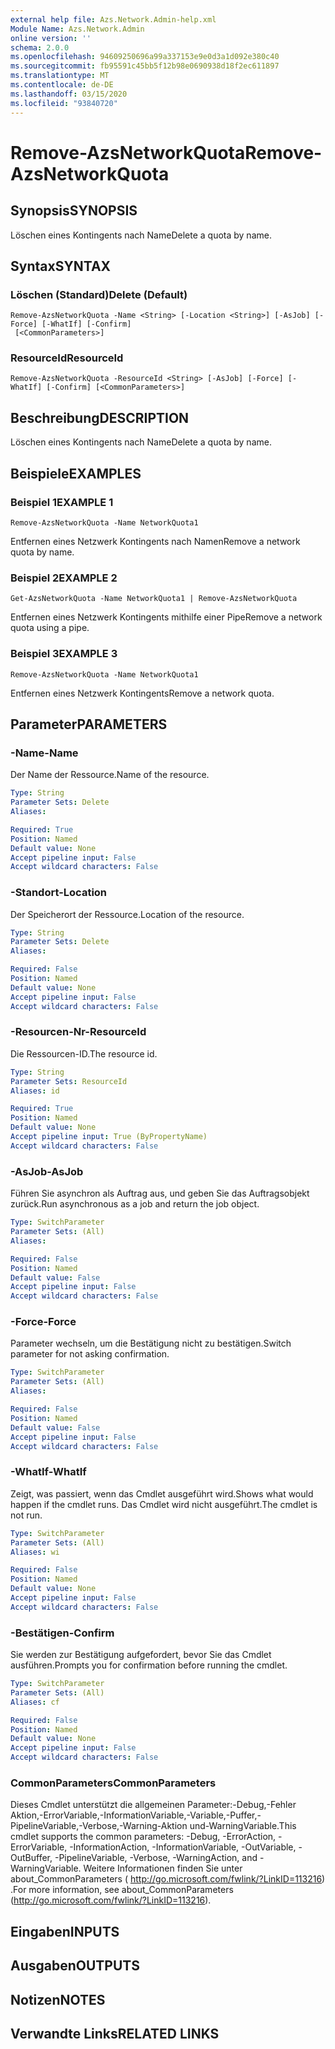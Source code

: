 ```yaml
---
external help file: Azs.Network.Admin-help.xml
Module Name: Azs.Network.Admin
online version: ''
schema: 2.0.0
ms.openlocfilehash: 94609250696a99a337153e9e0d3a1d092e380c40
ms.sourcegitcommit: fb95591c45bb5f12b98e0690938d18f2ec611897
ms.translationtype: MT
ms.contentlocale: de-DE
ms.lasthandoff: 03/15/2020
ms.locfileid: "93840720"
---
```

# <span data-ttu-id="ee1a9-101">Remove-AzsNetworkQuota</span><span class="sxs-lookup"><span data-stu-id="ee1a9-101">Remove-AzsNetworkQuota</span></span>

## <span data-ttu-id="ee1a9-102">Synopsis</span><span class="sxs-lookup"><span data-stu-id="ee1a9-102">SYNOPSIS</span></span>
<span data-ttu-id="ee1a9-103">Löschen eines Kontingents nach Name</span><span class="sxs-lookup"><span data-stu-id="ee1a9-103">Delete a quota by name.</span></span>

## <span data-ttu-id="ee1a9-104">Syntax</span><span class="sxs-lookup"><span data-stu-id="ee1a9-104">SYNTAX</span></span>

### <span data-ttu-id="ee1a9-105">Löschen (Standard)</span><span class="sxs-lookup"><span data-stu-id="ee1a9-105">Delete (Default)</span></span>
```
Remove-AzsNetworkQuota -Name <String> [-Location <String>] [-AsJob] [-Force] [-WhatIf] [-Confirm]
 [<CommonParameters>]
```

### <span data-ttu-id="ee1a9-106">ResourceId</span><span class="sxs-lookup"><span data-stu-id="ee1a9-106">ResourceId</span></span>
```
Remove-AzsNetworkQuota -ResourceId <String> [-AsJob] [-Force] [-WhatIf] [-Confirm] [<CommonParameters>]
```

## <span data-ttu-id="ee1a9-107">Beschreibung</span><span class="sxs-lookup"><span data-stu-id="ee1a9-107">DESCRIPTION</span></span>
<span data-ttu-id="ee1a9-108">Löschen eines Kontingents nach Name</span><span class="sxs-lookup"><span data-stu-id="ee1a9-108">Delete a quota by name.</span></span>

## <span data-ttu-id="ee1a9-109">Beispiele</span><span class="sxs-lookup"><span data-stu-id="ee1a9-109">EXAMPLES</span></span>

### <span data-ttu-id="ee1a9-110">Beispiel 1</span><span class="sxs-lookup"><span data-stu-id="ee1a9-110">EXAMPLE 1</span></span>
```
Remove-AzsNetworkQuota -Name NetworkQuota1
```

<span data-ttu-id="ee1a9-111">Entfernen eines Netzwerk Kontingents nach Namen</span><span class="sxs-lookup"><span data-stu-id="ee1a9-111">Remove a network quota by name.</span></span>

### <span data-ttu-id="ee1a9-112">Beispiel 2</span><span class="sxs-lookup"><span data-stu-id="ee1a9-112">EXAMPLE 2</span></span>
```
Get-AzsNetworkQuota -Name NetworkQuota1 | Remove-AzsNetworkQuota
```

<span data-ttu-id="ee1a9-113">Entfernen eines Netzwerk Kontingents mithilfe einer Pipe</span><span class="sxs-lookup"><span data-stu-id="ee1a9-113">Remove a network quota using a pipe.</span></span>

### <span data-ttu-id="ee1a9-114">Beispiel 3</span><span class="sxs-lookup"><span data-stu-id="ee1a9-114">EXAMPLE 3</span></span>
```
Remove-AzsNetworkQuota -Name NetworkQuota1
```

<span data-ttu-id="ee1a9-115">Entfernen eines Netzwerk Kontingents</span><span class="sxs-lookup"><span data-stu-id="ee1a9-115">Remove a network quota.</span></span>

## <span data-ttu-id="ee1a9-116">Parameter</span><span class="sxs-lookup"><span data-stu-id="ee1a9-116">PARAMETERS</span></span>

### <span data-ttu-id="ee1a9-117">-Name</span><span class="sxs-lookup"><span data-stu-id="ee1a9-117">-Name</span></span>
<span data-ttu-id="ee1a9-118">Der Name der Ressource.</span><span class="sxs-lookup"><span data-stu-id="ee1a9-118">Name of the resource.</span></span>

```yaml
Type: String
Parameter Sets: Delete
Aliases:

Required: True
Position: Named
Default value: None
Accept pipeline input: False
Accept wildcard characters: False
```

### <span data-ttu-id="ee1a9-119">-Standort</span><span class="sxs-lookup"><span data-stu-id="ee1a9-119">-Location</span></span>
<span data-ttu-id="ee1a9-120">Der Speicherort der Ressource.</span><span class="sxs-lookup"><span data-stu-id="ee1a9-120">Location of the resource.</span></span>

```yaml
Type: String
Parameter Sets: Delete
Aliases:

Required: False
Position: Named
Default value: None
Accept pipeline input: False
Accept wildcard characters: False
```

### <span data-ttu-id="ee1a9-121">-Resourcen-Nr</span><span class="sxs-lookup"><span data-stu-id="ee1a9-121">-ResourceId</span></span>
<span data-ttu-id="ee1a9-122">Die Ressourcen-ID.</span><span class="sxs-lookup"><span data-stu-id="ee1a9-122">The resource id.</span></span>

```yaml
Type: String
Parameter Sets: ResourceId
Aliases: id

Required: True
Position: Named
Default value: None
Accept pipeline input: True (ByPropertyName)
Accept wildcard characters: False
```

### <span data-ttu-id="ee1a9-123">-AsJob</span><span class="sxs-lookup"><span data-stu-id="ee1a9-123">-AsJob</span></span>
<span data-ttu-id="ee1a9-124">Führen Sie asynchron als Auftrag aus, und geben Sie das Auftragsobjekt zurück.</span><span class="sxs-lookup"><span data-stu-id="ee1a9-124">Run asynchronous as a job and return the job object.</span></span>


```yaml
Type: SwitchParameter
Parameter Sets: (All)
Aliases:

Required: False
Position: Named
Default value: False
Accept pipeline input: False
Accept wildcard characters: False
```

### <span data-ttu-id="ee1a9-125">-Force</span><span class="sxs-lookup"><span data-stu-id="ee1a9-125">-Force</span></span>
<span data-ttu-id="ee1a9-126">Parameter wechseln, um die Bestätigung nicht zu bestätigen.</span><span class="sxs-lookup"><span data-stu-id="ee1a9-126">Switch parameter for not asking confirmation.</span></span>

```yaml
Type: SwitchParameter
Parameter Sets: (All)
Aliases:

Required: False
Position: Named
Default value: False
Accept pipeline input: False
Accept wildcard characters: False
```

### <span data-ttu-id="ee1a9-127">-WhatIf</span><span class="sxs-lookup"><span data-stu-id="ee1a9-127">-WhatIf</span></span>
<span data-ttu-id="ee1a9-128">Zeigt, was passiert, wenn das Cmdlet ausgeführt wird.</span><span class="sxs-lookup"><span data-stu-id="ee1a9-128">Shows what would happen if the cmdlet runs.</span></span>
<span data-ttu-id="ee1a9-129">Das Cmdlet wird nicht ausgeführt.</span><span class="sxs-lookup"><span data-stu-id="ee1a9-129">The cmdlet is not run.</span></span>

```yaml
Type: SwitchParameter
Parameter Sets: (All)
Aliases: wi

Required: False
Position: Named
Default value: None
Accept pipeline input: False
Accept wildcard characters: False
```

### <span data-ttu-id="ee1a9-130">-Bestätigen</span><span class="sxs-lookup"><span data-stu-id="ee1a9-130">-Confirm</span></span>
<span data-ttu-id="ee1a9-131">Sie werden zur Bestätigung aufgefordert, bevor Sie das Cmdlet ausführen.</span><span class="sxs-lookup"><span data-stu-id="ee1a9-131">Prompts you for confirmation before running the cmdlet.</span></span>

```yaml
Type: SwitchParameter
Parameter Sets: (All)
Aliases: cf

Required: False
Position: Named
Default value: None
Accept pipeline input: False
Accept wildcard characters: False
```

### <span data-ttu-id="ee1a9-132">CommonParameters</span><span class="sxs-lookup"><span data-stu-id="ee1a9-132">CommonParameters</span></span>
<span data-ttu-id="ee1a9-133">Dieses Cmdlet unterstützt die allgemeinen Parameter:-Debug,-Fehler Aktion,-ErrorVariable,-InformationVariable,-Variable,-Puffer,-PipelineVariable,-Verbose,-Warning-Aktion und-WarningVariable.</span><span class="sxs-lookup"><span data-stu-id="ee1a9-133">This cmdlet supports the common parameters: -Debug, -ErrorAction, -ErrorVariable, -InformationAction, -InformationVariable, -OutVariable, -OutBuffer, -PipelineVariable, -Verbose, -WarningAction, and -WarningVariable.</span></span> <span data-ttu-id="ee1a9-134">Weitere Informationen finden Sie unter about_CommonParameters ( http://go.microsoft.com/fwlink/?LinkID=113216) .</span><span class="sxs-lookup"><span data-stu-id="ee1a9-134">For more information, see about_CommonParameters (http://go.microsoft.com/fwlink/?LinkID=113216).</span></span>

## <span data-ttu-id="ee1a9-135">Eingaben</span><span class="sxs-lookup"><span data-stu-id="ee1a9-135">INPUTS</span></span>

## <span data-ttu-id="ee1a9-136">Ausgaben</span><span class="sxs-lookup"><span data-stu-id="ee1a9-136">OUTPUTS</span></span>

## <span data-ttu-id="ee1a9-137">Notizen</span><span class="sxs-lookup"><span data-stu-id="ee1a9-137">NOTES</span></span>

## <span data-ttu-id="ee1a9-138">Verwandte Links</span><span class="sxs-lookup"><span data-stu-id="ee1a9-138">RELATED LINKS</span></span>
